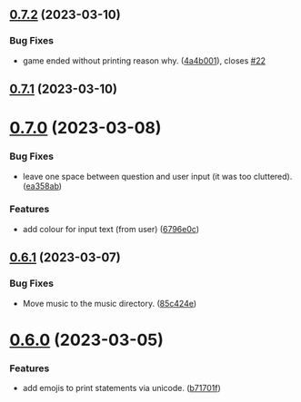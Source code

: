 ## [0.7.2](https://github.com/KendallDoesCoding/Choose-Your-Own-Adventure-Game/compare/v0.7.1...v0.7.2) (2023-03-10)


### Bug Fixes

* game ended without printing reason why. ([4a4b001](https://github.com/KendallDoesCoding/Choose-Your-Own-Adventure-Game/commit/4a4b001e53abaaef509a9020304dde198ddd3931)), closes [#22](https://github.com/KendallDoesCoding/Choose-Your-Own-Adventure-Game/issues/22)



## [0.7.1](https://github.com/KendallDoesCoding/Choose-Your-Own-Adventure-Game/compare/v0.7.0...v0.7.1) (2023-03-10)



# [0.7.0](https://github.com/KendallDoesCoding/Choose-Your-Own-Adventure-Game/compare/v0.6.1...v0.7.0) (2023-03-08)


### Bug Fixes

* leave one space between question and user input (it was too cluttered). ([ea358ab](https://github.com/KendallDoesCoding/Choose-Your-Own-Adventure-Game/commit/ea358ab27b044857d99ac2d0c2d6d6a482aa838c))


### Features

* add colour for input text (from user) ([6796e0c](https://github.com/KendallDoesCoding/Choose-Your-Own-Adventure-Game/commit/6796e0caecd69aaf34363edc15ae4f319f130ad7))



## [0.6.1](https://github.com/KendallDoesCoding/Choose-Your-Own-Adventure-Game/compare/v0.6.0...v0.6.1) (2023-03-07)


### Bug Fixes

* Move music to the music directory. ([85c424e](https://github.com/KendallDoesCoding/Choose-Your-Own-Adventure-Game/commit/85c424e178030f7bbab8908e145d1e5648dd2180))



# [0.6.0](https://github.com/KendallDoesCoding/Choose-Your-Own-Adventure-Game/compare/v0.5.0...v0.6.0) (2023-03-05)


### Features

* add emojis to print statements via unicode. ([b71701f](https://github.com/KendallDoesCoding/Choose-Your-Own-Adventure-Game/commit/b71701f8a8398d054e86bb56037a34e8147d2a4e))




